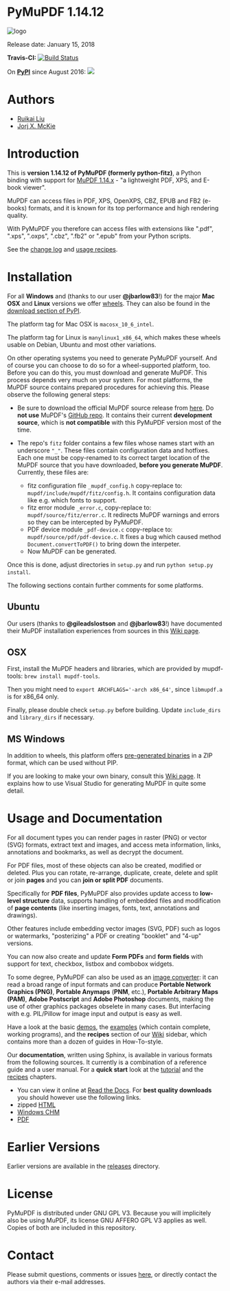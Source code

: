 # PyMuPDF 1.14.12

![logo](https://github.com/pymupdf/PyMuPDF/blob/master/demo/pymupdf.jpg)

Release date: January 15, 2018

**Travis-CI:** [![Build Status](https://travis-ci.org/JorjMcKie/py-mupdf.svg?branch=master)](https://travis-ci.org/JorjMcKie/py-mupdf)

On **[PyPI](https://pypi.org/project/PyMuPDF)** since August 2016: [![](https://pepy.tech/badge/pymupdf)](https://pepy.tech/project/pymupdf)

# Authors
* [Ruikai Liu](mailto:lrk700@gmail.com)
* [Jorj X. McKie](mailto:jorj.x.mckie@outlook.de)

# Introduction

This is **version 1.14.12 of PyMuPDF (formerly python-fitz)**, a Python binding with support for [MuPDF 1.14.x](http://mupdf.com/) - "a lightweight PDF, XPS, and E-book viewer".

MuPDF can access files in PDF, XPS, OpenXPS, CBZ, EPUB and FB2 (e-books) formats, and it is known for its top performance and high rendering quality.

With PyMuPDF you therefore can access files with extensions like ".pdf", ".xps", ".oxps", ".cbz", ".fb2" or ".epub" from your Python scripts.

See the [change log](https://pymupdf.readthedocs.io/en/latest/changes) and [usage recipes](https://pymupdf.readthedocs.io/en/latest/faq).

# Installation

For all **Windows** and (thanks to our user **@jbarlow83**!) for the major **Mac OSX** and **Linux** versions we offer [wheels](https://github.com/pymupdf/PyMuPDF/releases/latest). They can also be found in the [download section of PyPI](https://pypi.org/project/PyMuPDF/#files).

The platform tag for Mac OSX is `macosx_10_6_intel`.

The platform tag for Linux is `manylinux1_x86_64`, which makes these wheels usable on Debian, Ubuntu and most other variations.

On other operating systems you need to generate PyMuPDF yourself. And of course you can choose to do so for a wheel-supported platform, too. Before you can do this, you must download and generate MuPDF. This process depends very much on your system. For most platforms, the MuPDF source contains prepared procedures for achieving this. Please observe the following general steps:

* Be sure to download the official MuPDF source release from [here](https://mupdf.com/downloads/archive). Do **not use** MuPDF's [GitHub repo](https://github.com/ArtifexSoftware/mupdf). It contains their current **development source**, which is **not compatible** with this PyMuPDF version most of the time.

* The repo's `fitz` folder contains a few files whose names start with an underscore `"_"`. These files contain configuration data and hotfixes. Each one must be copy-renamed to its correct target location of the MuPDF source that you have downloaded, **before you generate MuPDF**. Currently, these files are:
  - fitz configuration file `_mupdf_config.h` copy-replace to: `mupdf/include/mupdf/fitz/config.h`. It contains configuration data like e.g. which fonts to support.
  - fitz error module `_error.c`, copy-replace to: `mupdf/source/fitz/error.c`. It redirects MuPDF warnings and errors so they can be intercepted by PyMuPDF.
  - PDF device module `_pdf-device.c` copy-replace to: `mupdf/source/pdf/pdf-device.c`. It fixes a bug which caused method `Document.convertToPDF()` to bring down the interpeter.
  - Now MuPDF can be generated.

Once this is done, adjust directories in ``setup.py`` and run ``python setup.py install``.

The following sections contain further comments for some platforms.

## Ubuntu
Our users (thanks to **@gileadslostson** and **@jbarlow83**!) have documented their MuPDF installation experiences from sources in this [Wiki page](https://github.com/pymupdf/PyMuPDF/wiki/Ubuntu-Installation-Experience).

## OSX
First, install the MuPDF headers and libraries, which are provided by mupdf-tools: ``brew install mupdf-tools``.

Then you might need to ``export ARCHFLAGS='-arch x86_64'``, since ``libmupdf.a`` is for x86_64 only.

Finally, please double check ``setup.py`` before building. Update ``include_dirs`` and ``library_dirs`` if necessary.

## MS Windows

In addition to wheels, this platform offers [pre-generated binaries](https://github.com/JorjMcKie/PyMuPDF-Optional-Material) in a ZIP format, which can be used without PIP.

If you are looking to make your own binary, consult this [Wiki page](https://github.com/pymupdf/PyMuPDF/wiki/Windows-Binaries-Generation). It explains how to use Visual Studio for generating MuPDF in quite some detail.

# Usage and Documentation
For all document types you can render pages in raster (PNG) or vector (SVG) formats, extract text and images, and access meta information, links, annotations and bookmarks, as well as decrypt the document.

For PDF files, most of these objects can also be created, modified or deleted. Plus you can rotate, re-arrange, duplicate, create, delete and split or join **pages** and you can **join or split PDF** documents.

Specifically for **PDF files**, PyMuPDF also provides update access to **low-level structure** data, supports handling of embedded files and modification of **page contents** (like inserting images, fonts, text, annotations and drawings).

Other features include embedding vector images (SVG, PDF) such as logos or watermarks, "posterizing" a PDF or creating "booklet" and "4-up" versions.

You can now also create and update **Form PDFs** and **form fields** with support for text, checkbox, listbox and combobox widgets.

To some degree, PyMuPDF can also be used as an [image converter](https://github.com/pymupdf/PyMuPDF/wiki/How-to-Convert-Images): it can read a broad range of input formats and can produce **Portable Network Graphics (PNG)**, **Portable Anymaps** (**PNM**, etc.), **Portable Arbitrary Maps (PAM)**, **Adobe Postscript** and **Adobe Photoshop** documents, making the use of other graphics packages obselete in many cases. But interfacing with e.g. PIL/Pillow for image input and output is easy as well.

Have a look at the basic [demos](https://github.com/pymupdf/PyMuPDF/tree/master/demo), the [examples](https://github.com/pymupdf/PyMuPDF/tree/master/examples) (which contain complete, working programs), and the **recipes** section of our [Wiki](https://github.com/pymupdf/PyMuPDF/wiki) sidebar, which contains more than a dozen of guides in How-To-style.

Our **documentation**, written using Sphinx, is available in various formats from the following sources. It currently is a combination of a reference guide and a user manual. For a **quick start** look at the [tutorial](https://pymupdf.readthedocs.io/en/latest/tutorial/) and the [recipes](https://pymupdf.readthedocs.io/en/latest/faq/) chapters.

* You can view it online at [Read the Docs](https://pymupdf.readthedocs.io/). For **best quality downloads** you should however use the following links.
* zipped [HTML](https://github.com/pymupdf/PyMuPDF/tree/master/doc/html.zip)
* [Windows CHM](https://github.com/JorjMcKie/PyMuPDF-optional-material/tree/master/doc/PyMuPDF.chm)
* [PDF](https://github.com/pymupdf/PyMuPDF/blob/master/doc/PyMuPDF.pdf)

# Earlier Versions
Earlier versions are available in the [releases](https://github.com/pymupdf/PyMuPDF/releases) directory.

# License
PyMuPDF is distributed under GNU GPL V3. Because you will implicitely also be using MuPDF, its license GNU AFFERO GPL V3 applies as well. Copies of both are included in this repository.

# Contact

Please submit questions, comments or issues [here](https://github.com/pymupdf/PyMuPDF/issues), or directly contact the authors via their e-mail addresses.
